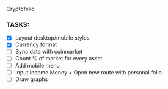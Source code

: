 Cryptofolio

  ### TASKS:

- [x] Layout desktop/mobile styles
- [x] Currency format
- [ ] Sync data with coinmarket
- [ ] Count % of market for every asset
- [ ] Add mobile menu
- [ ] Input Income Money + Open new route with personal folio
- [ ] Draw graphs
